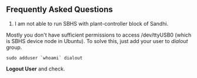 ## Frequently Asked Questions

1. I am not able to run SBHS with plant-controller block of Sandhi. <br>

Mostly you don't have sufficient permissions to access /dev/ttyUSB0 (which is SBHS device node in Ubuntu). To solve this, just add your user to _dialout_ group.
	
	sudo adduser `whoami` dialout
**Logout User** and check.
